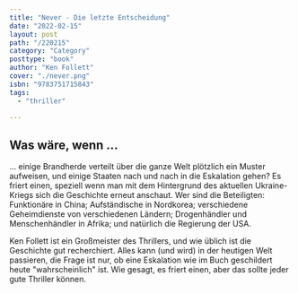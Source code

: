 ```yaml
---
title: "Never - Die letzte Entscheidung"
date: "2022-02-15"
layout: post
path: "/220215"
category: "Category"
posttype: "book"
author: "Ken Follett"
cover: "./never.png"
isbn: "9783751715843"
tags:
  - "thriller"

---
```

## Was wäre, wenn ...

... einige Brandherde verteilt über die ganze Welt plötzlich ein Muster aufweisen, und einige Staaten nach und nach in
die Eskalation gehen? Es friert einen, speziell wenn  man mit dem Hintergrund des aktuellen Ukraine-Kriegs sich die
Geschichte erneut anschaut. Wer sind die Beteiligten: Funktionäre in China; Aufständische in Nordkorea; verschiedene
Geheimdienste von verschiedenen Ländern; Drogenhändler und Menschenhändler in Afrika; und natürlich die Regierung der USA.

Ken Follett ist ein Großmeister des Thrillers, und wie üblich ist die Geschichte gut recherchiert. Alles kann (und wird)
in der heutigen Welt passieren, die Frage ist nur, ob eine Eskalation wie im Buch geschildert heute "wahrscheinlich" ist.
Wie gesagt, es friert einen, aber das sollte jeder gute Thriller können.